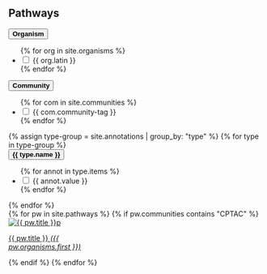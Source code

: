 <h2>Pathways</h2>

<div class="container">
  <div class="row">
    <div class="col-sm">
<section class="facet">
  <div class="facet-header">
    <button type="button" class="btn btn-link facet-toggle" data-toggle="collapse" href="#organisms" aria-expanded="true" aria-controls="collapseExample">
      <strong class="facet-title">Organism</strong>
    </button>
  </div>
  <div class="facet-body collapse show" id="organisms">
    <ul class="facet-group">
    {% for org in site.organisms %}
      <li class="facet-group-item">
        <label class="form-check-label">
          <input class="form-check-input" type="checkbox" name="organisms" value="{{ org.common }}">
          {{ org.latin }}
        </label>
      </li>
      {% endfor %}
    </ul>
  </div>
    <div class="facet-header">
    <button type="button" class="btn btn-link facet-toggle" data-toggle="collapse" href="#communities" aria-expanded="true" aria-controls="collapseExample">
      <strong class="facet-title">Community</strong>
    </button>
  </div>
  <div class="facet-body collapse" id="communities">
    <ul class="facet-group">
    {% for com in site.communities %}
      <li class="facet-group-item">
        <label class="form-check-label">
          <input class="form-check-input" type="checkbox" value="{{ com.community-tag }}">
          {{ com.community-tag }}
        </label>
      </li>
      {% endfor %}
    </ul>
  </div>
  {% assign type-group = site.annotations | group_by: "type" %}
  {% for type in type-group %}
      <div class="facet-header">
    <button type="button" class="btn btn-link facet-toggle" data-toggle="collapse" href="#{{ type.name }}" aria-expanded="true" aria-controls="collapseExample">
      <strong class="facet-title">{{ type.name }}</strong>
    </button>
  </div>
  <div class="facet-body collapse" id="{{ type.name }}">
    <ul class="facet-group">
    {% for annot in type.items %}
      <li class="facet-group-item">
        <label class="form-check-label">
          <input class="form-check-input" type="checkbox" value="{{ annot.xref-identifier }}">
          {{ annot.value }}
        </label>
      </li>
      {% endfor %}
    </ul>
  </div>
  {% endfor %}
</section>
</div>
<div class="col-sm">
    <div class="row">
    <div class="results"></div>
    <!-- CANT USE LIQUID FOR DYNAMIC CONTENT; MAYBE USE AS TABLE FILTER VALUES?-->
      {% for pw in site.pathways %}
          {% if pw.communities contains "CPTAC" %}
          <div class="col-sm-auto">
            <div class="card" style="width: 10rem;">
              <a class="card-link" href="{{ pw.url }}">
              <img class="card-img-top" src="https://www.wikipathways.org//wpi/wpi.php?action=downloadFile&type=png&pwTitle=Pathway:{{pw.wpid}}" alt="{{ pw.title }}p">
              <div class="card-body">
                <p class="card-text">{{ pw.title }} <em>({{ pw.organisms.first }})</em></p>
              </div>
              </a>
            </div>
          </div>
          {% endif %}
      {% endfor %}
    <!-- END LIQUID -->
    </div>
</div>
</div>
</div>




<script>


var orgList = []
var interests = document.querySelectorAll("[name=organisms"); 
for (var index = 0; index < interests.length; index++) { 
    interests[index].addEventListener("change", function(evt){ 
        var checkbox = evt.target; 
        console.log(checkbox.value + " changed to " + checkbox.checked); 
        orgList = $("input:checkbox[name=organisms]:checked").map(function(){return $(this).val()}).get();
        $('.results').html(orgList);
    }); 
}
</script>